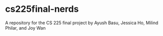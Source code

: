 # cs225final-nerds
A repository for the CS 225 final project by Ayush Basu, Jessica Ho, Milind Philar, and Joy Wan
